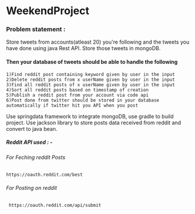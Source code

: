 # WeekendProject

###  Problem statement :
 
Store tweets from accounts(atleast 20) you're following and the tweets you have done using java Rest API. Store those tweets in mongoDB.
#### Then your database of tweets should be able to handle the following <br />
```
1)Find reddit post containing keyword given by user in the input
2)Delete reddit posts from x userName given by user in the input
3)Find all reddit posts of x userName given by user in the input
4)Sort all reddit posts based on timestamp of creation
5)Publish a reddit post from your account via code api
6)Post done from twitter should be stored in your database automatically if twitter hit you API when you post
```
Use springdata framework to integrate mongoDB, use gradle to build project. Use jackson library to store posts data received from reddit and convert to java bean.

##### Reddit API used : - <br/>

###### For Feching reddit Posts  <br />
```https://oauth.reddit.com/best```

###### For Posting on reddit <br />

``` https://oauth.reddit.com/api/submit```
